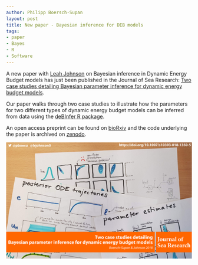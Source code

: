 ```yaml
---
author: Philipp Boersch-Supan
layout: post
title: New paper - Bayesian inference for DEB models
tags:
- paper
- Bayes
- R
- Software
---
```


A new paper with [Leah Johnson](http://leah.johnson-gramacy.com) on Bayesian inference in Dynamic Energy Budget models has just been published in the Journal of Sea Research: [Two case studies detailing Bayesian parameter inference for dynamic energy budget models](https://doi.org/10.1016/j.seares.2018.07.014). 

Our paper walks through two case studies to illustrate how the parameters for two different types of dynamic energy budget models can be inferred from data using the [deBInfer R package](https://cran.r-project.org/web/packages/deBInfer/).

An open access preprint can be found on [bioRxiv](https://doi.org/10.1101/259705) and the code underlying the paper is archived on [zenodo](https://doi.org/10.5281/zenodo.1298407).

<img class="img-wide" src="/public/images/deb_bayes_paper_cover.png" alt="graphical summary">  
